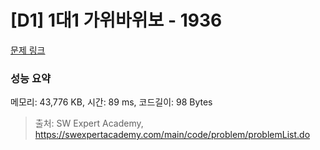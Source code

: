 # [D1] 1대1 가위바위보 - 1936 

[문제 링크](https://swexpertacademy.com/main/code/problem/problemDetail.do?contestProbId=AV5PjKXKALcDFAUq) 

### 성능 요약

메모리: 43,776 KB, 시간: 89 ms, 코드길이: 98 Bytes



> 출처: SW Expert Academy, https://swexpertacademy.com/main/code/problem/problemList.do